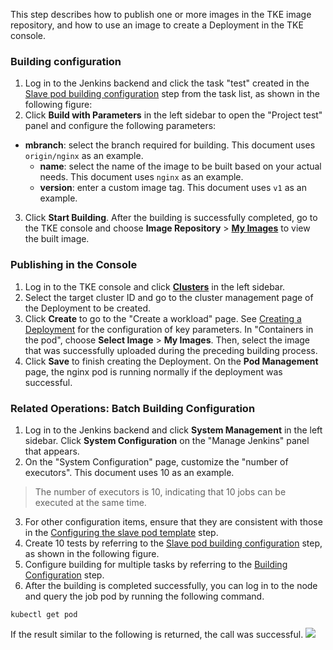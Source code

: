 This step describes how to publish one or more images in the TKE image repository, and how to use an image to create a Deployment in the TKE console.
<span id="buildConfiguration"></span>
### Building configuration
1. Log in to the Jenkins backend and click the task "test" created in the [Slave pod building configuration](https://intl.cloud.tencent.com/document/product/457/34868) step from the task list, as shown in the following figure:
2. Click **Build with Parameters** in the left sidebar to open the "Project test" panel and configure the following parameters:
- **mbranch**: select the branch required for building. This document uses `origin/nginx` as an example.
  - **name**: select the name of the image to be built based on your actual needs. This document uses `nginx` as an example.
  - **version**: enter a custom image tag. This document uses `v1` as an example.
3. Click **Start Building**.
After the building is successfully completed, go to the TKE console and choose **Image Repository** > **[My Images](https://console.cloud.tencent.com/tke2/registry/user)** to view the built image.


### Publishing in the Console
1. Log in to the TKE console and click **[Clusters](https://console.cloud.tencent.com/tke2/cluster)** in the left sidebar.
2. Select the target cluster ID and go to the cluster management page of the Deployment to be created.
3. Click **Create** to go to the "Create a workload" page. See [Creating a Deployment](https://intl.cloud.tencent.com/document/product/457/30662) for the configuration of key parameters.
 In "Containers in the pod", choose **Select Image** > **My Images**. Then, select the image that was successfully uploaded during the preceding building process.
4. Click **Save** to finish creating the Deployment.
On the **Pod Management** page, the nginx pod is running normally if the deployment was successful.


### Related Operations: Batch Building Configuration
1. Log in to the Jenkins backend and click **System Management** in the left sidebar. Click **System Configuration** on the "Manage Jenkins" panel that appears.
2. On the "System Configuration" page, customize the "number of executors". This document uses 10 as an example.
> The number of executors is 10, indicating that 10 jobs can be executed at the same time.
>
3. For other configuration items, ensure that they are consistent with those in the [Configuring the slave pod template](https://intl.cloud.tencent.com/document/product/457/34867#PodTemplates) step.
4. Create 10 tests by referring to the [Slave pod building configuration](https://intl.cloud.tencent.com/document/product/457/34868) step, as shown in the following figure.
5. Configure building for multiple tasks by referring to the [Building Configuration](#buildConfiguration) step.
6. After the building is completed successfully, you can log in to the node and query the job pod by running the following command.
```
kubectl get pod
```
If the result similar to the following is returned, the call was successful.
![](https://main.qcloudimg.com/raw/87e0ff0807bc66c6566523bfbca7f65a.png)
